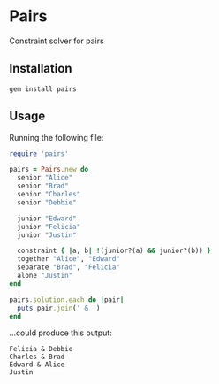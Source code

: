 # Pairs

Constraint solver for pairs

## Installation

```
gem install pairs
```

## Usage

Running the following file:

```ruby
require 'pairs'

pairs = Pairs.new do
  senior "Alice"
  senior "Brad"
  senior "Charles"
  senior "Debbie"

  junior "Edward"
  junior "Felicia"
  junior "Justin"

  constraint { |a, b| !(junior?(a) && junior?(b)) }
  together "Alice", "Edward"
  separate "Brad", "Felicia"
  alone "Justin"
end

pairs.solution.each do |pair|
  puts pair.join(' & ')
end
```

...could produce this output:

```
Felicia & Debbie
Charles & Brad
Edward & Alice
Justin
```
